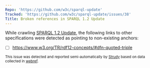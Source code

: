 ```yaml
---
Repo: 'https://github.com/w3c/sparql-update'
Tracked: 'https://github.com/w3c/sparql-update/issues/38'
Title: Broken references in SPARQL 1.2 Update
---
```


While crawling [SPARQL 1.2 Update](https://w3c.github.io/sparql-update/spec/), the following links to other specifications were detected as pointing to non-existing anchors:
* [ ] https://www.w3.org/TR/rdf12-concepts/#dfn-quoted-triple

<sub>This issue was detected and reported semi-automatically by [Strudy](https://github.com/w3c/strudy/) based on data collected in [webref](https://github.com/w3c/webref/).</sub>
